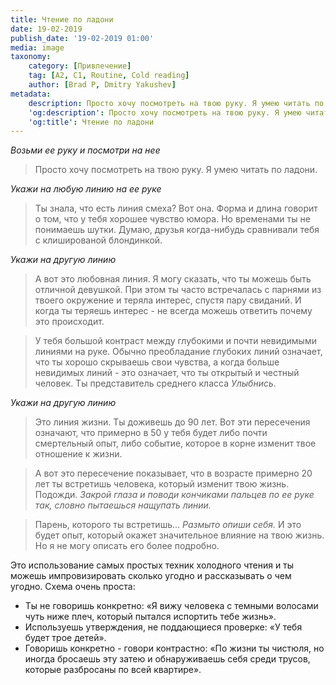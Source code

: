 ```yaml
---
title: Чтение по ладони
date: 19-02-2019
publish_date: '19-02-2019 01:00'
media: image
taxonomy:
    category: [Привлечение]
    tag: [A2, C1, Routine, Cold reading]
    author: [Brad P, Dmitry Yakushev]
metadata:
    description: Просто хочу посмотреть на твою руку. Я умею читать по ладони.
    'og:description': Просто хочу посмотреть на твою руку. Я умею читать по ладони.
    'og:title': Чтение по ладони
---
```


_Возьми ее руку и посмотри на нее_

> Просто хочу посмотреть на твою руку. Я умею читать по ладони.

_Укажи на любую линию на ее руке_

> Ты знала, что есть линия смеха? Вот она. Форма и длина говорит о том, что у тебя хорошее чувство юмора. Но временами ты не понимаешь шутки. Думаю, друзья когда-нибудь сравнивали тебя с клишированой блондинкой. 

_Укажи на другую линию_

> А вот это любовная линия. Я могу сказать, что ты можешь быть отличной девушкой. При этом ты часто встречалась с парнями из твоего окружение и теряла интерес, спустя пару свиданий. И когда ты теряешь интерес - не всегда можешь ответить почему это происходит.

> У тебя большой контраст между глубокими и почти невидимыми линиями на руке. Обычно преобладание глубоких линий означает, что ты хорошо скрываешь свои чувства, а когда больше невидимых линий - это означает, что ты открытый и честный человек. Ты представитель среднего класса _Улыбнись_.

_Укажи на другую линию_

> Это линия жизни. Ты доживешь до 90 лет. Вот эти пересечения означают, что примерно в 50 у тебя будет либо почти смертельный опыт, либо событие, которое в корне изменит твое отношение к жизни.

> А вот это пересечение показывает, что в возрасте примерно 20 лет ты встретишь человека, который изменит твою жизнь. Подожди. _Закрой глаза и поводи кончиками пальцев по ее руке так, словно пытаешься нащупать линии._

> Парень, которого ты встретишь... _Размыто опиши себя._ И это будет опыт, который окажет значительное влияние на твою жизнь. Но я не могу описать его более подробно.

Это использование самых простых техник холодного чтения и ты можешь импровизировать сколько угодно и рассказывать о чем угодно. Схема очень проста:

* Ты не говоришь конкретно: «Я вижу человека с темными волосами чуть ниже плеч, который пытался испортить тебе жизнь».
* Используешь утверждения, не поддающиеся проверке: «У тебя будет трое детей».
* Говоришь конкретно - говори контрастно: «По жизни ты чистюля, но иногда бросаешь эту затею и обнаруживаешь себя среди трусов, которые разбросаны по всей квартире».
